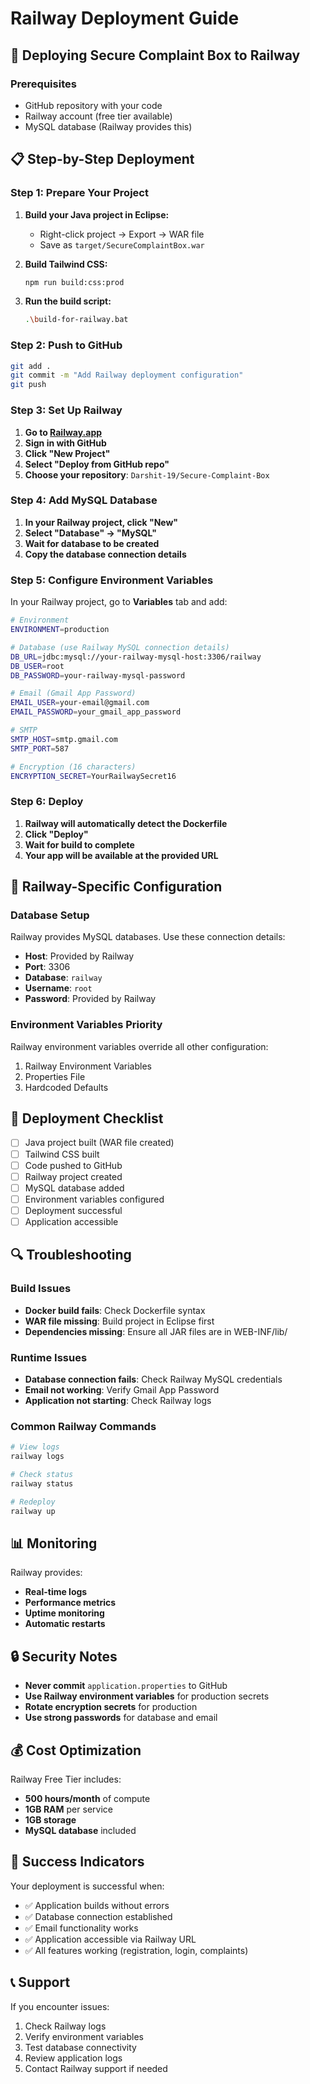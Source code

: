 # Railway Deployment Guide

## 🚂 Deploying Secure Complaint Box to Railway

### Prerequisites
- GitHub repository with your code
- Railway account (free tier available)
- MySQL database (Railway provides this)

## 📋 Step-by-Step Deployment

### Step 1: Prepare Your Project

1. **Build your Java project in Eclipse:**
   - Right-click project → Export → WAR file
   - Save as `target/SecureComplaintBox.war`

2. **Build Tailwind CSS:**
   ```bash
   npm run build:css:prod
   ```

3. **Run the build script:**
   ```bash
   .\build-for-railway.bat
   ```

### Step 2: Push to GitHub

```bash
git add .
git commit -m "Add Railway deployment configuration"
git push
```

### Step 3: Set Up Railway

1. **Go to [Railway.app](https://railway.app)**
2. **Sign in with GitHub**
3. **Click "New Project"**
4. **Select "Deploy from GitHub repo"**
5. **Choose your repository**: `Darshit-19/Secure-Complaint-Box`

### Step 4: Add MySQL Database

1. **In your Railway project, click "New"**
2. **Select "Database" → "MySQL"**
3. **Wait for database to be created**
4. **Copy the database connection details**

### Step 5: Configure Environment Variables

In your Railway project, go to **Variables** tab and add:

```bash
# Environment
ENVIRONMENT=production

# Database (use Railway MySQL connection details)
DB_URL=jdbc:mysql://your-railway-mysql-host:3306/railway
DB_USER=root
DB_PASSWORD=your-railway-mysql-password

# Email (Gmail App Password)
EMAIL_USER=your-email@gmail.com
EMAIL_PASSWORD=your_gmail_app_password

# SMTP
SMTP_HOST=smtp.gmail.com
SMTP_PORT=587

# Encryption (16 characters)
ENCRYPTION_SECRET=YourRailwaySecret16
```

### Step 6: Deploy

1. **Railway will automatically detect the Dockerfile**
2. **Click "Deploy"**
3. **Wait for build to complete**
4. **Your app will be available at the provided URL**

## 🔧 Railway-Specific Configuration

### Database Setup
Railway provides MySQL databases. Use these connection details:
- **Host**: Provided by Railway
- **Port**: 3306
- **Database**: `railway`
- **Username**: `root`
- **Password**: Provided by Railway

### Environment Variables Priority
Railway environment variables override all other configuration:
1. Railway Environment Variables
2. Properties File
3. Hardcoded Defaults

## 🚀 Deployment Checklist

- [ ] Java project built (WAR file created)
- [ ] Tailwind CSS built
- [ ] Code pushed to GitHub
- [ ] Railway project created
- [ ] MySQL database added
- [ ] Environment variables configured
- [ ] Deployment successful
- [ ] Application accessible

## 🔍 Troubleshooting

### Build Issues
- **Docker build fails**: Check Dockerfile syntax
- **WAR file missing**: Build project in Eclipse first
- **Dependencies missing**: Ensure all JAR files are in WEB-INF/lib/

### Runtime Issues
- **Database connection fails**: Check Railway MySQL credentials
- **Email not working**: Verify Gmail App Password
- **Application not starting**: Check Railway logs

### Common Railway Commands
```bash
# View logs
railway logs

# Check status
railway status

# Redeploy
railway up
```

## 📊 Monitoring

Railway provides:
- **Real-time logs**
- **Performance metrics**
- **Uptime monitoring**
- **Automatic restarts**

## 🔒 Security Notes

- **Never commit** `application.properties` to GitHub
- **Use Railway environment variables** for production secrets
- **Rotate encryption secrets** for production
- **Use strong passwords** for database and email

## 💰 Cost Optimization

Railway Free Tier includes:
- **500 hours/month** of compute
- **1GB RAM** per service
- **1GB storage**
- **MySQL database** included

## 🎯 Success Indicators

Your deployment is successful when:
- ✅ Application builds without errors
- ✅ Database connection established
- ✅ Email functionality works
- ✅ Application accessible via Railway URL
- ✅ All features working (registration, login, complaints)

## 📞 Support

If you encounter issues:
1. Check Railway logs
2. Verify environment variables
3. Test database connectivity
4. Review application logs
5. Contact Railway support if needed 